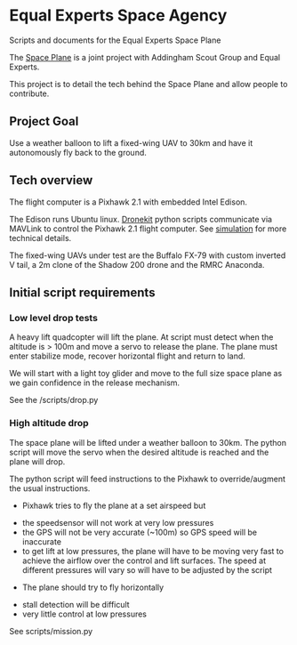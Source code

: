 # Equal Experts Space Agency

Scripts and documents for the Equal Experts Space Plane

The [Space Plane](https://equalexperts.com/eesa) is a joint project with Addingham Scout Group and Equal Experts.

This project is to detail the tech behind the Space Plane and allow people to contribute.

## Project Goal

Use a weather balloon to lift a fixed-wing UAV to 30km and have it autonomously fly back to the ground.

## Tech overview

The flight computer is a Pixhawk 2.1 with embedded Intel Edison.

The Edison runs Ubuntu linux.  [Dronekit](http://dronekit.io/) python scripts communicate via MAVLink to control the Pixhawk 2.1 flight computer.  See [simulation](./simulation) for more technical details.

The fixed-wing UAVs under test are the Buffalo FX-79 with custom inverted V tail, a 2m clone of the Shadow 200 drone and the RMRC Anaconda.

## Initial script requirements

### Low level drop tests

A heavy lift quadcopter will lift the plane.  At script must detect when the altitude is > 100m and move a servo to release the plane.  The plane must enter stabilize mode, recover horizontal flight and return to land.

We will start with a light toy glider and move to the full size space plane as we gain confidence in the release mechanism.

See the /scripts/drop.py

### High altitude drop

The space plane will be lifted under a weather balloon to 30km.  The python script will move the servo when the desired altitude is reached and the plane will drop.  

The python script will feed instructions to the Pixhawk to override/augment the usual instructions.

- Pixhawk tries to fly the plane at a set airspeed but 
* the speedsensor will not work at very low pressures 
* the GPS will not be very accurate (~100m) so GPS speed will be inaccurate
* to get lift at low pressures, the plane will have to be moving very fast to achieve the airflow over the control and lift surfaces.  The speed at different pressures will vary so will have to be adjusted by the script
- The plane should try to fly horizontally 
* stall detection will be difficult
* very little control at low pressures

See scripts/mission.py




